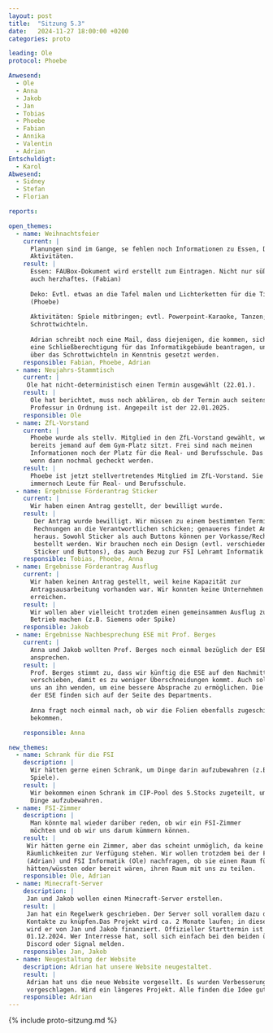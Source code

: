 ```yaml
---
layout: post
title:  "Sitzung 5.3"
date:   2024-11-27 18:00:00 +0200
categories: proto

leading: Ole
protocol: Phoebe

Anwesend:
  - Ole
  - Anna
  - Jakob
  - Jan
  - Tobias
  - Phoebe
  - Fabian
  - Annika
  - Valentin
  - Adrian
Entschuldigt:
  - Karol
Abwesend:
  - Sidney
  - Stefan
  - Florian

reports:

open_themes:
  - name: Weihnachtsfeier
    current: |
      Planungen sind im Gange, se fehlen noch Informationen zu Essen, Deko und
      Aktivitäten.
    result: |
      Essen: FAUBox-Dokument wird erstellt zum Eintragen. Nicht nur süßes Essen,
      auch herzhaftes. (Fabian)
      
      Deko: Evtl. etwas an die Tafel malen und Lichterketten für die Tische
      (Phoebe)
      
      Aktivitäten: Spiele mitbringen; evtl. Powerpoint-Karaoke, Tanzen;
      Schrottwichteln.
      
      Adrian schreibt noch eine Mail, dass diejenigen, die kommen, sich zuvor
      eine Schließberechtigung für das Informatikgebäude beantragen, und zudem
      über das Schrottwichteln in Kenntnis gesetzt werden.
    responsible: Fabian, Phoebe, Adrian
  - name: Neujahrs-Stammtisch
    current: |
     Ole hat nicht-deterministisch einen Termin ausgewählt (22.01.).
    result: |
      Ole hat berichtet, muss noch abklären, ob der Termin auch seitens der
      Professur in Ordnung ist. Angepeilt ist der 22.01.2025.
    responsible: Ole
  - name: ZfL-Vorstand
    current: |
      Phoebe wurde als stellv. Mitglied in den ZfL-Vorstand gewählt, weil
      bereits jemand auf dem Gym-Platz sitzt. Frei sind nach meinen
      Informationen noch der Platz für die Real- und Berufsschule. Das sollte
      wenn dann nochmal gecheckt werden.
    result: |
      Phoebe ist jetzt stellvertretendes Mitglied im ZfL-Vorstand. Sie suchen
      immernoch Leute für Real- und Berufsschule.
  - name: Ergebnisse Förderantrag Sticker
    current: |
      Wir haben einen Antrag gestellt, der bewilligt wurde.
    result: |
       Der Antrag wurde bewilligt. Wir müssen zu einem bestimmten Termin
       Rechnungen an die Verantwortlichen schicken; genaueres findet Anna noch
       heraus. Sowohl Sticker als auch Buttons können per Vorkasse/Rechnung
       bestellt werden. Wir brauchen noch ein Design (evtl. verschiedene für
       Sticker und Buttons), das auch Bezug zur FSI Lehramt Informatik hat.
    responsible: Tobias, Phoebe, Anna
  - name: Ergebnisse Förderantrag Ausflug
    current: |
      Wir haben keinen Antrag gestellt, weil keine Kapazität zur
      Antragsausarbeitung vorhanden war. Wir konnten keine Unternehmen
      erreichen.
    result: |
      Wir wollen aber vielleicht trotzdem einen gemeinsammen Ausflug zu einem
      Betrieb machen (z.B. Siemens oder Spike)
    responsible: Jakob
  - name: Ergebnisse Nachbesprechung ESE mit Prof. Berges
    current: |
      Anna und Jakob wollten Prof. Berges noch einmal bezüglich der ESE
      ansprechen.
    result: |
      Prof. Berges stimmt zu, dass wir künftig die ESE auf den Nachmittag
      verschieben, damit es zu weniger Überschneidungen kommt. Auch sollen wir
      uns an ihn wenden, um eine bessere Absprache zu ermöglichen. Die Folien
      der ESE finden sich auf der Seite des Departments.
      
      Anna fragt noch einmal nach, ob wir die Folien ebenfalls zugeschickt
      bekommen.

    responsible: Anna

new_themes:
  - name: Schrank für die FSI
    description: | 
      Wir hätten gerne einen Schrank, um Dinge darin aufzubewahren (z.B.
      Spiele).
    result: |
      Wir bekommen einen Schrank im CIP-Pool des 5.Stocks zugeteilt, um darin
      Dinge aufzubewahren.
  - name: FSI-Zimmer
    description: |
      Man könnte mal wieder darüber reden, ob wir ein FSI-Zimmer
      möchten und ob wir uns darum kümmern können.
    result: |
     Wir hätten gerne ein Zimmer, aber das scheint unmöglich, da keine
     Räumlichkeiten zur Verfügung stehen. Wir wollen trotzdem bei der FSV Tech
     (Adrian) und FSI Informatik (Ole) nachfragen, ob sie einen Raum für uns
     hätten/wüssten oder bereit wären, ihren Raum mit uns zu teilen.
    responsible: Ole, Adrian 
  - name: Minecraft-Server
    description: |
     Jan und Jakob wollen einen Minecraft-Server erstellen.
    result: |
     Jan hat ein Regelwerk geschrieben. Der Server soll vorallem dazu dienen,
     Kontakte zu knüpfen.Das Projekt wird ca. 2 Monate laufen; in dieser Zeit
     wird er von Jan und Jakob finanziert. Offizieller Starttermin ist der
     01.12.2024. Wer Interresse hat, soll sich einfach bei den beiden über
     Discord oder Signal melden.
    responsible: Jan, Jakob 
  - name: Neugestaltung der Website
    description: Adrian hat unsere Website neugestaltet.
    result: |
     Adrian hat uns die neue Website vorgesellt. Es wurden Verbesserungen
     vorgeschlagen. Wird ein längeres Projekt. Alle finden die Idee gut.
    responsible: Adrian
---
```

{% include proto-sitzung.md %}
